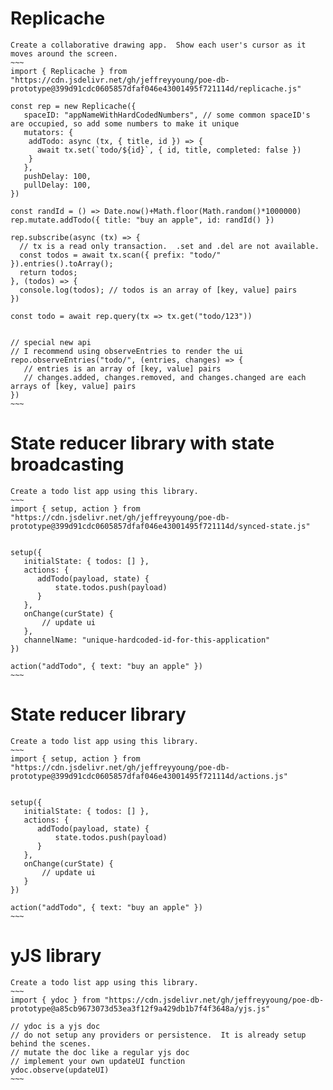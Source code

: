 
# Replicache
~~~~
Create a collaborative drawing app.  Show each user's cursor as it moves around the screen.
~~~
import { Replicache } from "https://cdn.jsdelivr.net/gh/jeffreyyoung/poe-db-prototype@399d91cdc0605857dfaf046e43001495f721114d/replicache.js"

const rep = new Replicache({
   spaceID: "appNameWithHardCodedNumbers", // some common spaceID's are occupied, so add some numbers to make it unique
   mutators: {
    addTodo: async (tx, { title, id }) => {
      await tx.set(`todo/${id}`, { id, title, completed: false })
    }
   },
   pushDelay: 100,
   pullDelay: 100,
})

const randId = () => Date.now()+Math.floor(Math.random()*1000000)
rep.mutate.addTodo({ title: "buy an apple", id: randId() })

rep.subscribe(async (tx) => {
  // tx is a read only transaction.  .set and .del are not available.
  const todos = await tx.scan({ prefix: "todo/" }).entries().toArray();
  return todos;
}, (todos) => {
  console.log(todos); // todos is an array of [key, value] pairs
})

const todo = await rep.query(tx => tx.get("todo/123"))


// special new api
// I recommend using observeEntries to render the ui
repo.observeEntries("todo/", (entries, changes) => {
   // entries is an array of [key, value] pairs
   // changes.added, changes.removed, and changes.changed are each arrays of [key, value] pairs
})
~~~
~~~~

# State reducer library with state broadcasting

~~~~
Create a todo list app using this library.
~~~
import { setup, action } from "https://cdn.jsdelivr.net/gh/jeffreyyoung/poe-db-prototype@399d91cdc0605857dfaf046e43001495f721114d/synced-state.js"


setup({
   initialState: { todos: [] },
   actions: {
      addTodo(payload, state) {
          state.todos.push(payload)
      }
   },
   onChange(curState) {
       // update ui
   },
   channelName: "unique-hardcoded-id-for-this-application"
})

action("addTodo", { text: "buy an apple" })
~~~
~~~~


# State reducer library

~~~~
Create a todo list app using this library.
~~~
import { setup, action } from "https://cdn.jsdelivr.net/gh/jeffreyyoung/poe-db-prototype@399d91cdc0605857dfaf046e43001495f721114d/actions.js"


setup({
   initialState: { todos: [] },
   actions: {
      addTodo(payload, state) {
          state.todos.push(payload)
      }
   },
   onChange(curState) {
       // update ui
   }
})

action("addTodo", { text: "buy an apple" })
~~~
~~~~

# yJS library

~~~~
Create a todo list app using this library.
~~~
import { ydoc } from "https://cdn.jsdelivr.net/gh/jeffreyyoung/poe-db-prototype@a85cb9673073d53ea3f12f9a429db1b7f4f3648a/yjs.js"

// ydoc is a yjs doc
// do not setup any providers or persistence.  It is already setup behind the scenes.
// mutate the doc like a regular yjs doc
// implement your own updateUI function
ydoc.observe(updateUI)
~~~
~~~~
